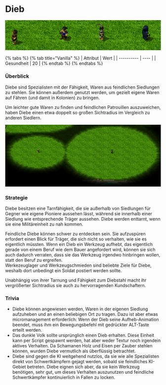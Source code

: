 # Dieb

![Alle Diebe der Völker in einer Reihe](../.gitbook/assets/Dieblineup.png)

{% tabs %}
{% tab title="Vanilla" %}
| Attribut   | Wert |
| ---------- | ---- |
| Gesundheit | 20   |
{% endtab %}
{% endtabs %}

### Überblick

Diebe sind Spezialisten mit der Fähigkeit, Waren aus feindlichen Siedlungen zu stehlen. Sie können außerdem genutzt werden, um gezielt eigene Waren auf Fähren (und damit in Kolonien) zu bringen.

Um leichter gute Waren zu finden und feindlichen Patrouillen auszuweichen, haben Diebe einen etwa doppelt so großen Sichtradius im Vergleich zu anderen Siedlern.

![Der Sichtradius eines Level 1 Schwertkämpfers verglichen mit dem eines Diebs](../.gitbook/assets/Diebsichtradius.png)

### Strategie

Diebe besitzen eine Tarnfähigkeit, die sie außerhalb von Siedlungen für Gegner wie eigene Pioniere aussehen lässt, während sie innerhalb einer Siedlung wie entsprechende Träger aussehen. Diebe werden enttarnt, wenn sie eine Militäreinheit zu nah kommen.

Feindliche Diebe können schwer zu entdecken sein. Sie aufzuspüren erfordert einen Blick für Träger, die sich nicht so verhalten, wie sie es eigentlich müssten. Wenn ein Dieb ein Werkzeug aufhebt, das eigentlich gerade von einem Beruf wie dem Bauer angefordert wird, können sie sich auch dadurch verraten, dass sie das Werkzeug irgendwo hinbringen wollen, statt den Beruf zu ergreifen.\
Werkezeuglager und Werkzeugschmieden sind beliebte Ziele für Diebe, weshalb dort unbedingt ein Soldat postiert werden sollte.

Unabhängig von ihrer Tarnung und Fähigkeit zum Diebstahl macht ihr vergrößerter Sichtradius sie auch zu hervorragenden Kundschaftern.

### Trivia

* Diebe können angewiesen werden, Waren in der eigenen Siedlung aufzuheben und an einen beliebigen Ort zu tragen. Dazu ist aber etwas micromanagement erforderlich: Wenn der Dieb seine Aufheb-Animation beendet, muss ihm ein Bewegungsbefehl mit gedrückter ALT-Taste erteilt werden.
* Das dunkle Volk sollte ursprünglich einen Dieb erhalten. Diese Einheit kann per Script gespawnt werden, hat aber weder Textur noch irgendein aktives Verhalten. Da Schamanen Holz und Eisen per Zauber stehlen können, wurden Diebe vermutlich als überflüssig betrachtet.
* Diebe sind gegen die KI weitgehend nutzlos, da sie wie alle Spezialisten direkt von Schwertkämpfern gejagt werden, sobald sie feindliches KI-Gebiet betreten. Diebe eignen sich aber, da sie kein Werkzeug benötigen, sehr gut, um dieses Verhalten auszunutzen und feindliche Schwertkämpfer kontinuierlich in Fallen zu locken.
